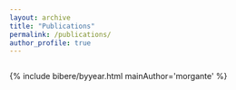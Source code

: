 ```yaml
---
layout: archive
title: "Publications"
permalink: /publications/
author_profile: true
---
```


<!--
{% if author.googlescholar %}
  You can also find my articles on <u><a href="{{author.googlescholar}}">my Google Scholar profile</a>.</u>
{% endif %}

{% include base_path %}

{% for post in site.publications reversed %}
  {% include archive-single.html %}
{% endfor %}
 -->


<div class="container">
  <div class="main_wrapper">
    <div class="canvas_wrapper"> <canvas class="canvas chart-area" id="citationHistogram"></canvas> </div>
    <div class="canvas_wrapper"> <canvas class="canvas chart-area" id="paperCountDoughnut"></canvas> </div>
  </div>
</div>

{% include bibere/byyear.html mainAuthor='morgante' %}

<script>
    
  const mainTextColor = getComputedStyle(document.documentElement).getPropertyValue('--main-text-color');
  const papers = [
      { title: "Paper 1", citations: 3, published: true },
      { title: "Paper 2", citations: 59, published: true },
      { title: "Paper 3", citations: 12, published: true },
      { title: "Paper 4", citations: 2, published: false },
      { title: "Paper 5", citations: 6, published: false },
      { title: "Paper 6", citations: 0, published: false },
  ];

  const citableCounts = [0, 0, 0, 0, 0]; 
  const publishedCounts = [0, 0, 0, 0, 0]; 

  papers.forEach(paper => {
      const citations = paper.citations;
      if (paper.published) {
          if (citations == 0) {
              publishedCounts[0]++;
          } else if (citations < 10) {
              publishedCounts[1]++;
          } else if (citations < 20) {
              publishedCounts[2]++;
          } else if (citations < 50) {
              publishedCounts[3]++;
          } else {
              publishedCounts[4]++;
          }
      } else {
          if (citations == 0) {
              citableCounts[0]++;
          } else if (citations < 10) {
              citableCounts[1]++;
          } else if (citations < 20) {
              citableCounts[2]++;
          } else if (citations < 50) {
              citableCounts[3]++;
          } else {
              citableCounts[4]++;
          }
      }
  });

  var ctx = document.getElementById('citationHistogram').getContext('2d');
  var myChart = new Chart(ctx, {
  type: 'bar',
  data: {
  labels: ["0", "1-9", "10-19", "20-49", "50-99"],
  datasets: [{
      label: 'Citable Papers',
      backgroundColor: 'rgb(54, 162, 235)',
      data: citableCounts 
  }, {
      label: 'Published Papers',
      backgroundColor: 'rgb(255, 99, 132)',
      data: publishedCounts 
  }]
  },
  options: {
    scales: {
      yAxes: [{
        ticks: {
            beginAtZero: true,
            fontColor: mainTextColor
        },
        gridLines: {
            color: mainTextColor
        }
    }],
    xAxes: [{
        ticks: {
            fontColor: mainTextColor
        },
        gridLines: {
            color: mainTextColor
        }
      }]
    },
    legend: {
            labels: {
                fontColor: mainTextColor 
            }
    }
  }
  });

        var ctxDoughnut = document.getElementById('paperCountDoughnut').getContext('2d');
        var myChartDoughnut = new Chart(ctxDoughnut, {
            type: 'doughnut',
            data: {
                labels: ['Citable','Published'],
                datasets: [{
                    data: [publishedCounts.reduce((a, b) => a + b), citableCounts.reduce((a, b) => a + b)],
                    backgroundColor: ['rgb(54, 162, 235)','rgb(255, 99, 132)']
                }]
            },
            options: {
                responsive: true,
                maintainAspectRatio: false
            }
        });

</script>

<style>
  .container {
      width: 90%;
      margin: auto;
      margin-left: 10%;
      align-items: center;
  }

  .main_wrapper{
      display: flex;
      flex-wrap: row;
      justify-content: center;
      align-items: center;
      height: auto;
      width: 100%;
  }
  .canvas_wrapper{
      display: flex;
      justify-content: center;
      align-items: center;
      flex-direction: column;
      width: 60%;
  }
  .canvas{
      width: 100%;
      height: auto;
  }
</style>




<!--
<style type="text/css">
  div.arxivfeed {margin-bottom: 5px; width:700px;}
</style>

<div id="arxivfeed"></div>
-->

